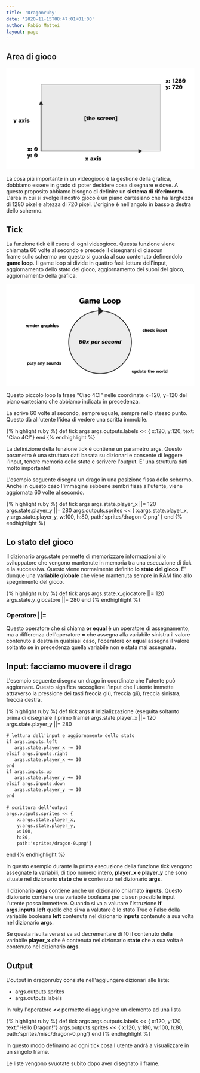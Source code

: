 ```yaml
---
title: 'Dragonruby'
date: '2020-11-15T08:47:01+01:00'
author: Fabio Mattei
layout: page
---
```


## Area di gioco

![Area di gioco](/images/ruby/dragonruby/schermo.png)

La cosa più importante in un videogioco è la gestione della grafica, dobbiamo 
essere in grado di poter decidere cosa disegnare e dove.
A questo proposito abbiamo bisogno di definire un **sistema di riferimento**.
L'area in cui si svolge il nostro gioco è un piano cartesiano che ha larghezza di
1280 pixel e altezza di 720 pixel. L'origine è nell'angolo in basso a destra 
dello schermo.

## Tick

La funzione tick è il cuore di ogni videogioco.
Questa funzione viene chiamata 60 volte al secondo e precede il disegnarsi di ciascun  
frame sullo schermo per questo si guarda al suo contenuto definendolo **game loop**. 
Il game loop si divide in quattro fasi: lettura dell'input, aggiornamento dello stato 
del gioco, aggiornamento dei suoni del gioco, aggiornamento della grafica.

![Il loop](/images/ruby/dragonruby/loop.png)

Questo piccolo loop la frase "Ciao 4C!" nelle coordinate 
x=120, y=120 del piano cartesiano che abbiamo indicato in precedenza.

La scrive 60 volte al secondo, sempre uguale, sempre nello stesso punto. 
Questo dà all'utente l'idea di vedere una scritta immobile.

{% highlight ruby %}
def tick args
    args.outputs.labels << { x:120, y:120, text: "Ciao 4C!"}
end
{% endhighlight %}

La definizione della funzione tick è contiene un parametro args.
Questo parametro è una struttura dati basata su dizionari e consente di
leggere l'input, tenere memoria dello stato e scrivere l'output.
E' una struttura dati molto importante!

L'esempio seguente disegna un drago in una posizione fissa dello schermo.
Anche in questo caso l'immagine sebbene sembri fissa all'utente, viene aggiornata
60 volte al secondo.

{% highlight ruby %}
def tick args
    args.state.player_x ||= 120
    args.state.player_y ||= 280
    args.outputs.sprites << {
		x:args.state.player_x, 
		y:args.state.player_y, 
		w:100, 
		h:80, 
		path:'sprites/dragon-0.png' 
	}
end
{% endhighlight %}

## Lo stato del gioco

Il dizionario args.state permette di memorizzare informazioni allo sviluppatore
che vengono mantenute in memoria tra una esecuzione di tick e la successiva.
Questo viene normalmente definito **lo stato del gioco**.
E' dunque una **variabile globale** che viene mantenuta sempre in RAM fino 
allo spegnimento del gioco.

{% highlight ruby %}
def tick args
    args.state.x_giocatore ||= 120
    args.state.y_giocatore ||= 280
end
{% endhighlight %}

### Operatore ||=

Questo operatore che si chiama **or equal** è un operatore di assegnamento, ma 
a differenza dell'operatore **=** che assegna alla variabile sinistra il valore
contenuto a destra in qualsiasi caso, l'operatore **or equal** assegna il valore
soltanto se in precedenza quella variabile non è stata mai assegnata.

## Input: facciamo muovere il drago

L'esempio seguente disegna un drago in coordinate che l'utente può aggiornare.
Questo significa raccogliere l'input che l'utente immette attraverso la pressione
dei tasti freccia giù, freccia giù, freccia sinistra, freccia destra.

{% highlight ruby %}
def tick args
    # inizializzazione (eseguita soltanto prima di disegnare il primo frame)
    args.state.player_x ||= 120
    args.state.player_y ||= 280

    # lettura dell'input e aggiornamento dello stato
    if args.inputs.left
       args.state.player_x -= 10
    elsif args.inputs.right
       args.state.player_x += 10
    end
    if args.inputs.up
       args.state.player_y += 10
    elsif args.inputs.down
       args.state.player_y -= 10
    end

    # scrittura dell'output
    args.outputs.sprites << {
        x:args.state.player_x, 
        y:args.state.player_y, 
        w:100, 
        h:80, 
        path:'sprites/dragon-0.png'}
end
{% endhighlight %}

In questo esempio durante la prima esecuzione della funzione tick vengono assegnate
la variabili, di tipo numero intero, **player_x e player_y** che sono situate
nel dizionario **state** che è contenuto nel dizionario **args**.

Il dizionario **args** contiene anche un dizionario chiamato **inputs**.
Questo dizionario contiene una variabile booleana per ciasun possibile input
l'utente possa immettere. 
Quando si va a valutare l'istruzione **if args.inputs.left** quello che si va 
a valutare è lo stato True o False della variabile booleana **left** contenuta
nel dizionario **inputs** contenuto a sua volta nel dizionario **args**.

Se questa risulta vera si va ad decrementare di 10 il contenuto della variabile
**player_x** che è contenuta nel dizionario **state** che a sua volta è contenuto
nel dizionario **args**.

## Output

L'output in dragonruby consiste nell'aggiungere dizionari alle liste:

* args.outputs.sprites
* args.outputs.labels

In ruby l'operatore **<<** permette di aggiungere un elemento ad una lista

{% highlight ruby %}
def tick args
    args.outputs.labels << {
        x:120, 
        y:120, 
        text:"Hello Dragon!"}
    args.outputs.sprites << {
        x:120, 
        y:180, 
        w:100, 
        h:80, 
        path:'sprites/misc/dragon-0.png'}
end
{% endhighlight %}

In questo modo definamo ad ogni tick cosa l'utente andrà a visualizzare in un
singolo frame. 

Le liste vengono svuotate subito dopo aver disegnato il frame.

